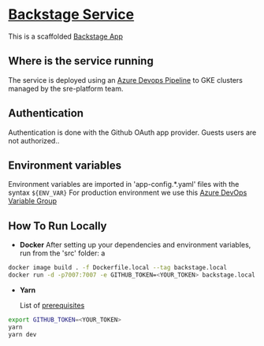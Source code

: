 # [Backstage Service](https://portal.platform.buy4.io/)

This is a scaffolded [Backstage App](https://backstage.io)

## Where is the service running

The service is deployed using an [Azure Devops Pipeline](https://stonepagamentos.visualstudio.com/chapter-sre/_build?definitionId=5242) to GKE clusters managed by the sre-platform team.

## Authentication

Authentication is done with the Github OAuth app provider. Guests users are not authorized..

## Environment variables

Environment variables are imported in 'app-config.*.yaml' files with the syntax `${ENV_VAR}`
For production environment we use this [Azure DevOps Variable Group](https://stonepagamentos.visualstudio.com/chapter-sre/_library?itemType=VariableGroups&view=VariableGroupView&variableGroupId=5506)

## How To Run Locally

* **Docker**
After setting up your dependencies and environment variables, run from the 'src' folder:
a
```sh
docker image build . -f Dockerfile.local --tag backstage.local
docker run -d -p7007:7007 -e GITHUB_TOKEN=<YOUR_TOKEN> backstage.local
```

* **Yarn**

    List of [prerequisites](https://backstage.io/docs/getting-started/#prerequisites)

```sh
export GITHUB_TOKEN=<YOUR_TOKEN>
yarn
yarn dev
```
